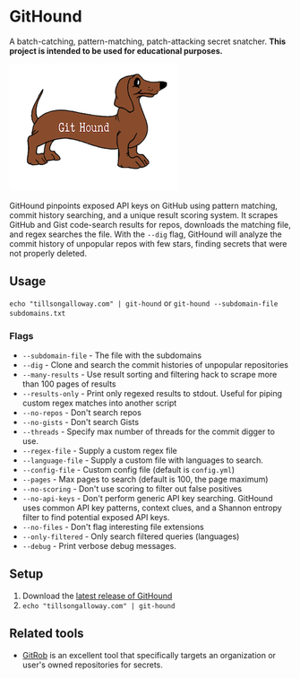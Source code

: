 # GitHound

A batch-catching, pattern-matching, patch-attacking secret snatcher.
**This project is intended to be used for educational purposes.**

![GitHound](assets/logo.png)

GitHound pinpoints exposed API keys on GitHub using pattern matching, commit history searching, and a unique result scoring system. It scrapes GitHub and Gist code-search results for repos, downloads the matching file, and regex searches the file. With the `--dig` flag, GitHound will analyze the commit history of unpopular repos with few stars, finding secrets that were not properly deleted.

## Usage

`echo "tillsongalloway.com" | git-hound` or `git-hound --subdomain-file subdomains.txt`

### Flags

* `--subdomain-file` - The file with the subdomains
* `--dig` - Clone and search the commit histories of unpopular repositories
* `--many-results` - Use result sorting and filtering hack to scrape more than 100 pages of results
* `--results-only` - Print only regexed results to stdout. Useful for piping custom regex matches into another script
* `--no-repos` - Don't search repos
* `--no-gists` - Don't search Gists
* `--threads` - Specify max number of threads for the commit digger to use.
* `--regex-file` - Supply a custom regex file
* `--language-file` - Supply a custom file with languages to search.
* `--config-file` - Custom config file (default is `config.yml`)
* `--pages` - Max pages to search (default is 100, the page maximum)
* `--no-scoring` - Don't use scoring to filter out false positives
* `--no-api-keys` - Don't perform generic API key searching. GitHound uses common API key patterns, context clues, and a Shannon entropy filter to find potential exposed API keys.
* `--no-files` - Don't flag interesting file extensions
* `--only-filtered` - Only search filtered queries (languages)
* `--debug` - Print verbose debug messages.

## Setup

1. Download the [latest release of GitHound](https://github.com/tillson/git-hound/releases)
2. `echo "tillsongalloway.com" | git-hound`

## Related tools

* [GitRob](https://github.com/michenriksen/gitrob) is an excellent tool that specifically targets an organization or user's owned repositories for secrets.
